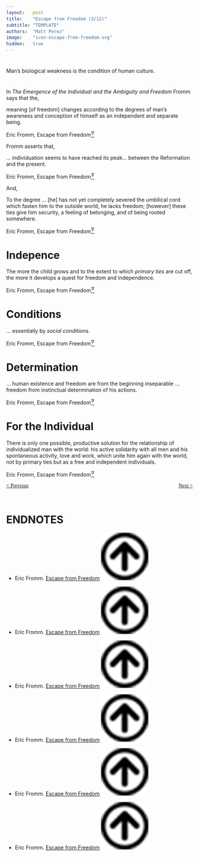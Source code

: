 ```yaml
---
layout:   post
title:    "Escape from Freedom (3/12)"
subtitle: "TEMPLATE"
authors:  "Matt Perez"
image:    "icon-escape-from-freedom.svg"
hidden:   true
---
```


<div style='display:none; '>
 <p><em>Escape from Freedom</em> was published in 1941. Pim de Morre, co-founder of <em>Corporate Rebels</em>, reminded me of it (he is reading it). I it when I was 18-19 years old (I am a mere 73 now).</p>
</div>

<h1></h1>
 <div class="_citation">
  <p>Man&rsquo;s biological weakness is the condition of human culture.</p>
 </div>

<h1></h1>
 <p>In <em>The Emergence of the Individual and the Ambiguity and Freedom</em> Fromm says that the,</p>
  <div class="_citation">
   <p>meaning [of freedom] changes according to the degrees of man&rsquo;s awareness and conception of himself as an independent and separate being.</p>
   <p id="_signature">Eric Fromm, Escape from Freedom<a href='#en01'><sup id='bm01'>&hairsp;&nabla;&hairsp;</sup></a></p>
  </div>
 <p>Fromm asserts that,</p>
  <div class="_citation">
   <p>&hellip; individuation seems to have reached its peak&hellip; between the Reformation and the present.</p>
   <p id="_signature">Eric Fromm, Escape from Freedom<a href='#en02'><sup id='bm01'>&hairsp;&nabla;&hairsp;</sup></a></p>
  </div>
<p>And,</p>
 <div class="_citation">
  <p>To the degree &hellip; [he] has not yet completely severed the umbilical cord which fasten him to the outside world, he lacks freedom; [however] these ties give him security, a feeling of belonging, and of being rooted somewhere.</p>
   <p id="_signature">Eric Fromm, Escape from Freedom<a href='#en03'><sup id='bm01'>&hairsp;&nabla;&hairsp;</sup></a></p>
 </div>

<h1>Indepence</h1>
  <div class="_citation">
   <p>The more the child grows and to the extent to which <em>primary ties</em> are cut off, the more it develops a quest for freedom and independence.</p>
   <p id="_signature">Eric Fromm, Escape from Freedom<a href='#en04'><sup id='bm01'>&hairsp;&nabla;&hairsp;</sup></a></p>
  </div>

<h1>Conditions</h1>
  <div class="_citation">
   <p>&hellip; essentially by <em>social conditions</em>.</p>
   <p id="_signature">Eric Fromm, Escape from Freedom<a href='#en05'><sup id='bm01'>&hairsp;&nabla;&hairsp;</sup></a></p>
  </div>

<h1>Determination</h1> 
  <div class="_citation">
   <p>&hellip; human existence and freedom are from the beginning inseparable &hellip; freedom from instinctual determination of his actions.</p>
   <p id="_signature">Eric Fromm, Escape from Freedom<a href='#en06'><sup id='bm01'>&hairsp;&nabla;&hairsp;</sup></a></p>
  </div>

<h1>For the Individual</h1> 
  <div class="_citation">
   <p>There is only one possible, productive solution for the relationship of individualized man with the world: his active solidarity with all men and his spontaneous activity, love and work, which unite him again with the world, not by primary ties but as a free and independent individuals.</p>
   <p id="_signature">Eric Fromm, Escape from Freedom<a href='#en01'><sup id='bm01'>&hairsp;&nabla;&hairsp;</sup></a></p>
  </div>

<div style="margin-bottom:1in; font-family: American Typewriter, serif; ">
 <span style="float:left; ">
  <a href="https://radicalcompanies.com/2024/12/22/escape-from-freedom">&lt; Previous</a>
 </span>
 <span style="float:right; ">
  <a href="https://radicalcompanies.com/2024/12/27/a-escape-from-freedom">Next &gt;</a>
 </span>
</div>

<h1 class="_section">ENDNOTES</h1>
 <ul>
  <li id="en01">
   <p class="_list-item">
    Eric Fromm.
    <a href="https://www.amazon.com/Escape-Freedom-Erich-Fromm/dp/0805031499" target="_blank">Escape from Freedom</a>
    <a class="_uparrow" href="#bm01"><img src="/assets/img/arrow-up-icon.png"></a>
   </p>
  </li>
  <li id="en02">
   <p class="_list-item">
    Eric Fromm.
    <a href="https://www.amazon.com/Escape-Freedom-Erich-Fromm/dp/0805031499" target="_blank">Escape from Freedom</a>
    <a class="_uparrow" href="#bm02"><img src="/assets/img/arrow-up-icon.png"></a>
   </p>
  </li>
  <li id="en03">
   <p class="_list-item">
    Eric Fromm.
    <a href="https://www.amazon.com/Escape-Freedom-Erich-Fromm/dp/0805031499" target="_blank">Escape from Freedom</a>
    <a class="_uparrow" href="#bm03"><img src="/assets/img/arrow-up-icon.png"></a>
   </p>
  </li>
  <li id="en03">
   <p class="_list-item">
    Eric Fromm.
    <a href="https://www.amazon.com/Escape-Freedom-Erich-Fromm/dp/0805031499" target="_blank">Escape from Freedom</a>
    <a class="_uparrow" href="#bm03"><img src="/assets/img/arrow-up-icon.png"></a>
   </p>
  </li>
  <li id="en05">
   <p class="_list-item">
    Eric Fromm.
    <a href="https://www.amazon.com/Escape-Freedom-Erich-Fromm/dp/0805031499" target="_blank">Escape from Freedom</a>
    <a class="_uparrow" href="#bm05"><img src="/assets/img/arrow-up-icon.png"></a>
   </p
  </li>
  <li id="en06">
   <p class="_list-item">
    Eric Fromm.
    <a href="https://www.amazon.com/Escape-Freedom-Erich-Fromm/dp/0805031499" target="_blank">Escape from Freedom</a>
    <a class="_uparrow" href="#bm06"><img src="/assets/img/arrow-up-icon.png"></a>
   </p>
  </li>
 </ul>